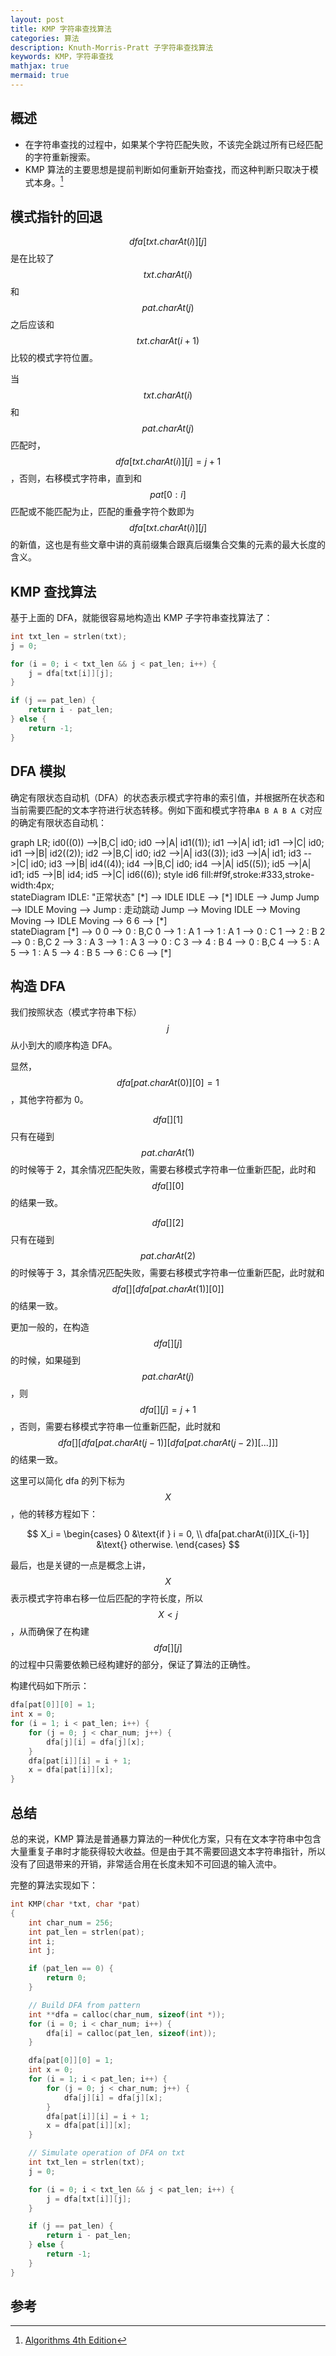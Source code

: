 ```yaml
---
layout: post
title: KMP 字符串查找算法
categories: 算法
description: Knuth-Morris-Pratt 子字符串查找算法
keywords: KMP，字符串查找
mathjax: true
mermaid: true
---
```


## 概述

- 在字符串查找的过程中，如果某个字符匹配失败，不该完全跳过所有已经匹配的字符重新搜索。
- KMP 算法的主要思想是提前判断如何重新开始查找，而这种判断只取决于模式本身。[^1]

## 模式指针的回退

$$dfa[txt.charAt(i)][j]$$ 是在比较了 $$txt.charAt(i)$$ 和 $$pat.charAt(j)$$ 之后应该和 $$txt.charAt(i + 1)$$ 比较的模式字符位置。

当 $$txt.charAt(i)$$ 和 $$pat.charAt(j)$$ 匹配时，$$dfa[txt.charAt(i)][j] = j + 1$$，否则，右移模式字符串，直到和 $$pat[0:i]$$ 匹配或不能匹配为止，匹配的重叠字符个数即为 $$dfa[txt.charAt(i)][j]$$ 的新值，这也是有些文章中讲的真前缀集合跟真后缀集合交集的元素的最大长度的含义。

## KMP 查找算法

基于上面的 DFA，就能很容易地构造出 KMP 子字符串查找算法了：

```c
int txt_len = strlen(txt);
j = 0;

for (i = 0; i < txt_len && j < pat_len; i++) {
    j = dfa[txt[i]][j];
}

if (j == pat_len) {
    return i - pat_len;
} else {
    return -1;
}
```

## DFA 模拟

确定有限状态自动机（DFA）的状态表示模式字符串的索引值，并根据所在状态和当前需要匹配的文本字符进行状态转移。例如下面和模式字符串`A B A B A C`对应的确定有限状态自动机：

<div class="mermaid">
graph LR;
  id0((0)) -->|B,C| id0;
  id0 -->|A| id1((1));
  id1 -->|A| id1;
  id1 -->|C| id0;
  id1 -->|B| id2((2));
  id2 -->|B,C| id0;
  id2 -->|A| id3((3));
  id3 -->|A| id1;
  id3 -->|C| id0;
  id3 -->|B| id4((4));
  id4 -->|B,C| id0;
  id4 -->|A| id5((5));
  id5 -->|A| id1;
  id5 -->|B| id4;
  id5 -->|C| id6((6));
  style id6 fill:#f9f,stroke:#333,stroke-width:4px;
</div>

<div class="mermaid">
stateDiagram
    IDLE: "正常状态"
    [*] --> IDLE
    IDLE --> [*]
    IDLE --> Jump 
    Jump --> IDLE
    Moving --> Jump : 走动跳动
    Jump --> Moving
    IDLE --> Moving
    Moving --> IDLE
    Moving --> 6
    6 --> [*]
</div>

<div class="mermaid">
stateDiagram
  [*] --> 0
  0 --> 0 : B,C
  0 --> 1 : A
  1 --> 1 : A
  1 --> 0 : C
  1 --> 2 : B
  2 --> 0 : B,C
  2 --> 3 : A
  3 --> 1 : A
  3 --> 0 : C
  3 --> 4 : B
  4 --> 0 : B,C
  4 --> 5 : A
  5 --> 1 : A
  5 --> 4 : B
  5 --> 6 : C
  6 --> [*]
</div>

## 构造 DFA

我们按照状态（模式字符串下标）$$j$$ 从小到大的顺序构造 DFA。

显然，$$dfa[pat.charAt(0)][0] = 1$$，其他字符都为 0。

$$dfa[][1]$$ 只有在碰到 $$pat.charAt(1)$$ 的时候等于 2，其余情况匹配失败，需要右移模式字符串一位重新匹配，此时和 $$dfa[][0]$$ 的结果一致。

$$dfa[][2]$$ 只有在碰到 $$pat.charAt(2)$$ 的时候等于 3，其余情况匹配失败，需要右移模式字符串一位重新匹配，此时就和 $$dfa[][dfa[pat.charAt(1)][0]]$$ 的结果一致。

更加一般的，在构造 $$dfa[][j]$$ 的时候，如果碰到 $$pat.charAt(j)$$，则 $$dfa[][j] = j + 1$$，否则，需要右移模式字符串一位重新匹配，此时就和 $$dfa[][dfa[pat.charAt(j - 1)][dfa[pat.charAt(j - 2)][...]]]$$ 的结果一致。

这里可以简化 dfa 的列下标为 $$X$$，他的转移方程如下：

$$
X_i = \begin{cases}
  0 &\text{if } i = 0, \\
  dfa[pat.charAt(i)][X_{i-1}] &\text{} otherwise.
\end{cases}
$$

最后，也是关键的一点是概念上讲，$$X$$ 表示模式字符串右移一位后匹配的字符长度，所以 $$X < j$$，从而确保了在构建 $$dfa[][j]$$ 的过程中只需要依赖已经构建好的部分，保证了算法的正确性。

构建代码如下所示：

```c
dfa[pat[0]][0] = 1;
int x = 0;
for (i = 1; i < pat_len; i++) {
    for (j = 0; j < char_num; j++) {
        dfa[j][i] = dfa[j][x];
    }
    dfa[pat[i]][i] = i + 1;
    x = dfa[pat[i]][x];
}
```
## 总结

总的来说，KMP 算法是普通暴力算法的一种优化方案，只有在文本字符串中包含大量重复子串时才能获得较大收益。但是由于其不需要回退文本字符串指针，所以没有了回退带来的开销，非常适合用在长度未知不可回退的输入流中。

完整的算法实现如下：

```c
int KMP(char *txt, char *pat)
{
    int char_num = 256;
    int pat_len = strlen(pat);
    int i;
    int j;

    if (pat_len == 0) {
        return 0;
    }

    // Build DFA from pattern
    int **dfa = calloc(char_num, sizeof(int *));
    for (i = 0; i < char_num; i++) {
        dfa[i] = calloc(pat_len, sizeof(int));
    }

    dfa[pat[0]][0] = 1;
    int x = 0;
    for (i = 1; i < pat_len; i++) {
        for (j = 0; j < char_num; j++) {
            dfa[j][i] = dfa[j][x];
        }
        dfa[pat[i]][i] = i + 1;
        x = dfa[pat[i]][x];
    }

    // Simulate operation of DFA on txt
    int txt_len = strlen(txt);
    j = 0;

    for (i = 0; i < txt_len && j < pat_len; i++) {
        j = dfa[txt[i]][j];
    }

    if (j == pat_len) {
        return i - pat_len;
    } else {
        return -1;
    }
}
```

## 参考
[^1]: [Algorithms 4th Edition](../Algorithms_4th_Edition.pdf)
